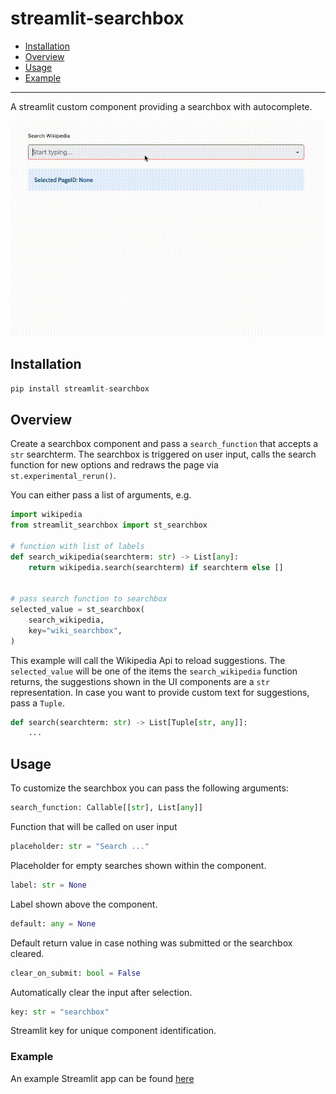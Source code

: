 # streamlit-searchbox

- [Installation](#installation)
- [Overview](#overview)
- [Usage](#usage)
- [Example](#example)

---

A streamlit custom component providing a searchbox with autocomplete.

![Example](./assets/example.gif)


## Installation

```python
pip install streamlit-searchbox
```

## Overview

Create a searchbox component and pass a `search_function` that accepts a `str` searchterm. The searchbox is triggered on user input, calls the search function for new options and redraws the page via `st.experimental_rerun()`.

You can either pass a list of arguments, e.g.

```python
import wikipedia
from streamlit_searchbox import st_searchbox

# function with list of labels
def search_wikipedia(searchterm: str) -> List[any]:
    return wikipedia.search(searchterm) if searchterm else []


# pass search function to searchbox
selected_value = st_searchbox(
    search_wikipedia,
    key="wiki_searchbox",
)
```

This example will call the Wikipedia Api to reload suggestions. The `selected_value` will be one of the items the `search_wikipedia` function returns, the suggestions shown in the UI components are a `str` representation. In case you want to provide custom text for suggestions, pass a `Tuple`.

```python
def search(searchterm: str) -> List[Tuple[str, any]]:
    ...
```

## Usage

To customize the searchbox you can pass the following arguments:

```python
search_function: Callable[[str], List[any]]
```

Function that will be called on user input

```python
placeholder: str = "Search ..."
```

Placeholder for empty searches shown within the component.

```python
label: str = None
```

Label shown above the component.

```python
default: any = None
```

Default return value in case nothing was submitted or the searchbox cleared.

```python
clear_on_submit: bool = False
```

Automatically clear the input after selection.


```python
key: str = "searchbox"
```

Streamlit key for unique component identification.

### Example

An example Streamlit app can be found [here](./example.py)

